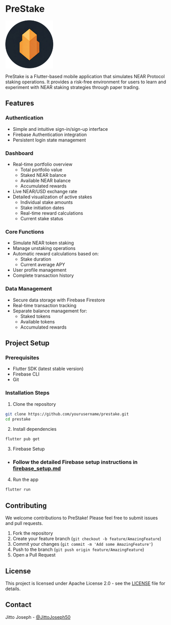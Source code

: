 # PreStake

<img src="assets/icon/app_icon.png" alt="PreStake Logo" width="150"/>



PreStake is a Flutter-based mobile application that simulates NEAR Protocol staking operations. It provides a risk-free environment for users to learn and experiment with NEAR staking strategies through paper trading.

## Features

### Authentication
- Simple and intuitive sign-in/sign-up interface
- Firebase Authentication integration
- Persistent login state management

### Dashboard
- Real-time portfolio overview
  - Total portfolio value
  - Staked NEAR balance
  - Available NEAR balance
  - Accumulated rewards
- Live NEAR/USD exchange rate
- Detailed visualization of active stakes
  - Individual stake amounts
  - Stake initiation dates
  - Real-time reward calculations
  - Current stake status

### Core Functions
- Simulate NEAR token staking
- Manage unstaking operations
- Automatic reward calculations based on:
  - Stake duration
  - Current average APY
- User profile management
- Complete transaction history

### Data Management
- Secure data storage with Firebase Firestore
- Real-time transaction tracking
- Separate balance management for:
  - Staked tokens
  - Available tokens
  - Accumulated rewards

## Project Setup

### Prerequisites
- Flutter SDK (latest stable version)
- Firebase CLI
- Git

### Installation Steps

1. Clone the repository
```bash
git clone https://github.com/yourusername/prestake.git
cd prestake
```

2. Install dependencies
```bash
flutter pub get
```

3. Firebase Setup
- ### Follow the detailed Firebase setup instructions in [firebase_setup.md](firebase_setup.md)

4. Run the app
```bash
flutter run
```

## Contributing

We welcome contributions to PreStake! Please feel free to submit issues and pull requests.

1. Fork the repository
2. Create your feature branch (`git checkout -b feature/AmazingFeature`)
3. Commit your changes (`git commit -m 'Add some AmazingFeature'`)
4. Push to the branch (`git push origin feature/AmazingFeature`)
5. Open a Pull Request

## License

This project is licensed under Apache License 2.0 - see the [LICENSE](LICENSE) file for details.



## Contact

Jitto Joseph - [@JittoJoseph50](https://x.com/JittoJoseph50)
